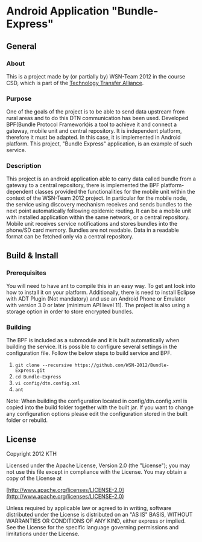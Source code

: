 # Android Application "Bundle-Express"
## General
### About
This is a project made by (or partially by) WSN-Team 2012 in the course CSD, which is part of the [Technology Transfer Alliance](http://ttaportal.org/).
### Purpose
One of the goals of the project is to be able to send data upstream from rural areas and to do this DTN communication has been used. Developed BPF(Bundle Protocol Framework)is a tool to achieve it and connect a gateway, mobile unit and central repository. It is independent platform, therefore it must be adapted. In this case, it is implemented in Android platform. This project, "Bundle Express" application, is an example of such service.
### Description
This project is an android application able to carry data called bundle from a gateway to a central repository, there is implemented the BPF platform-dependent classes provided the functionalities for the mobile unit within the context of the WSN-Team 2012 project. 
In particular for the mobile node, the service using discovery mechanism receives and sends bundles to the next point automatically following epidemic routing. It can be a mobile unit with installed application within the same network, or a central repository. Mobile unit receives service notifications and stores bundles into the phone/SD card memory. Bundles are not readable. Data in a readable format can be fetched only via a central repository.
## Build & Install
### Prerequisites
You will need to have ant to compile this in an easy way. To get ant look into how to install it on your platform. Additionally, there is need to install Eclipse with ADT Plugin (Not mandatory)
and use an Android Phone or Emulator with version 3.0 or later (minimum API level 11).
The project is also using a storage option in order to store encrypted bundles. 

### Building 
The BPF is included as a submodule and it is built automatically when building the service. It is possible to configure several settings in the configuration file.
Follow the below steps to build service and BPF.

1.  `git clone --recursive https://github.com/WSN-2012/Bundle-Express.git`
2.  `cd Bundle-Express`
3.  `vi config/dtn.config.xml`
4.  `ant`

Note: When building the configuration located in config/dtn.config.xml is copied into the build folder together with the built jar. If you want to change any configuration options please edit the configuration stored in the built folder or rebuild.

## License
Copyright 2012 KTH

   Licensed under the Apache License, Version 2.0 (the "License");
   you may not use this file except in compliance with the License.
   You may obtain a copy of the License at

   [http://www.apache.org/licenses/LICENSE-2.0](http://www.apache.org/licenses/LICENSE-2.0)

   Unless required by applicable law or agreed to in writing, software
   distributed under the License is distributed on an "AS IS" BASIS,
   WITHOUT WARRANTIES OR CONDITIONS OF ANY KIND, either express or implied.
   See the License for the specific language governing permissions and
   limitations under the License.
